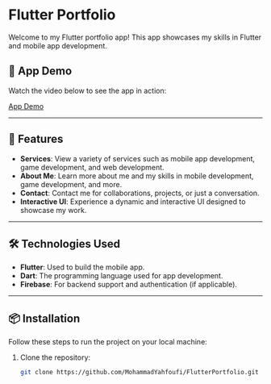 # **Flutter Portfolio**

Welcome to my Flutter portfolio app! This app showcases my skills in Flutter and mobile app development.

## **📱 App Demo**

Watch the video below to see the app in action:

[App Demo](assets/videos/portfolio.mp4)

---

## **🚀 Features**

- **Services**: View a variety of services such as mobile app development, game development, and web development.
- **About Me**: Learn more about me and my skills in mobile development, game development, and more.
- **Contact**: Contact me for collaborations, projects, or just a conversation.
- **Interactive UI**: Experience a dynamic and interactive UI designed to showcase my work.

---

## **🛠️ Technologies Used**

- **Flutter**: Used to build the mobile app.
- **Dart**: The programming language used for app development.
- **Firebase**: For backend support and authentication (if applicable).

---

## **📦 Installation**

Follow these steps to run the project on your local machine:

1. Clone the repository:
   ```bash
   git clone https://github.com/MohammadYahfoufi/FlutterPortfolio.git

